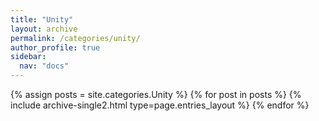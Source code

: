 ```yaml
---
title: "Unity"
layout: archive
permalink: /categories/unity/
author_profile: true
sidebar:
  nav: "docs"
---
```



{% assign posts = site.categories.Unity %}
{% for post in posts %} {% include archive-single2.html type=page.entries_layout %} {% endfor %}
